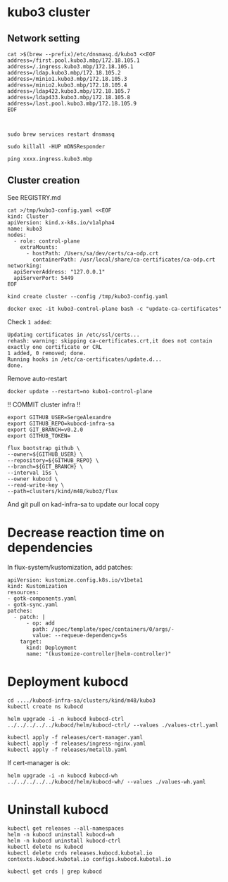 
# kubo3 cluster

## Network setting

```
cat >$(brew --prefix)/etc/dnsmasq.d/kubo3 <<EOF
address=/first.pool.kubo3.mbp/172.18.105.1 
address=/.ingress.kubo3.mbp/172.18.105.1 
address=/ldap.kubo3.mbp/172.18.105.2 
address=/minio1.kubo3.mbp/172.18.105.3
address=/minio2.kubo3.mbp/172.18.105.4 
address=/ldap422.kubo3.mbp/172.18.105.7 
address=/ldap433.kubo3.mbp/172.18.105.8 
address=/last.pool.kubo3.mbp/172.18.105.9
EOF



sudo brew services restart dnsmasq

sudo killall -HUP mDNSResponder

ping xxxx.ingress.kubo3.mbp
```


## Cluster creation

See REGISTRY.md


```
cat >/tmp/kubo3-config.yaml <<EOF
kind: Cluster
apiVersion: kind.x-k8s.io/v1alpha4
name: kubo3
nodes:
  - role: control-plane
    extraMounts:
      - hostPath: /Users/sa/dev/certs/ca-odp.crt
        containerPath: /usr/local/share/ca-certificates/ca-odp.crt
networking:
  apiServerAddress: "127.0.0.1"
  apiServerPort: 5449
EOF
```

```
kind create cluster --config /tmp/kubo3-config.yaml
```


```
docker exec -it kubo3-control-plane bash -c "update-ca-certificates"
```

Check `1 added`:

```
Updating certificates in /etc/ssl/certs...
rehash: warning: skipping ca-certificates.crt,it does not contain exactly one certificate or CRL
1 added, 0 removed; done.
Running hooks in /etc/ca-certificates/update.d...
done.
```

Remove auto-restart

```
docker update --restart=no kubo1-control-plane
```

!! COMMIT cluster infra !! 

```
export GITHUB_USER=SergeAlexandre
export GITHUB_REPO=kubocd-infra-sa
export GIT_BRANCH=v0.2.0
export GITHUB_TOKEN=

flux bootstrap github \
--owner=${GITHUB_USER} \
--repository=${GITHUB_REPO} \
--branch=${GIT_BRANCH} \
--interval 15s \
--owner kubocd \
--read-write-key \
--path=clusters/kind/m48/kubo3/flux

```

And git pull on kad-infra-sa to update our local copy

# Decrease reaction time on dependencies

In flux-system/kustomization, add patches:

```
apiVersion: kustomize.config.k8s.io/v1beta1
kind: Kustomization
resources:
- gotk-components.yaml
- gotk-sync.yaml
patches:
  - patch: |
      - op: add
        path: /spec/template/spec/containers/0/args/-
        value: --requeue-dependency=5s
    target:
      kind: Deployment
      name: "(kustomize-controller|helm-controller)"
```

# Deployment kubocd

```
cd ..../kubocd-infra-sa/clusters/kind/m48/kubo3
kubectl create ns kubocd

helm upgrade -i -n kubocd kubocd-ctrl  ../../../../../kubocd/helm/kubocd-ctrl/ --values ./values-ctrl.yaml
```

```
kubectl apply -f releases/cert-manager.yaml 
kubectl apply -f releases/ingress-nginx.yaml 
kubectl apply -f releases/metallb.yaml 

```


If cert-manager is ok:

```
helm upgrade -i -n kubocd kubocd-wh  ../../../../../kubocd/helm/kubocd-wh/ --values ./values-wh.yaml
```

# Uninstall kubocd

```
kubectl get releases --all-namespaces
helm -n kubocd uninstall kubocd-wh
helm -n kubocd uninstall kubocd-ctrl
kubectl delete ns kubocd
kubectl delete crds releases.kubocd.kubotal.io contexts.kubocd.kubotal.io configs.kubocd.kubotal.io

kubectl get crds | grep kubocd

```
